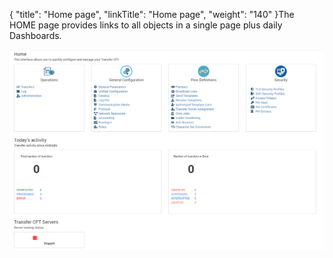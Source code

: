 {
    "title": "Home page",
    "linkTitle": "Home page",
    "weight": "140"
}The HOME page provides links to all objects in a single page plus daily Dashboards.



![](home.png)

